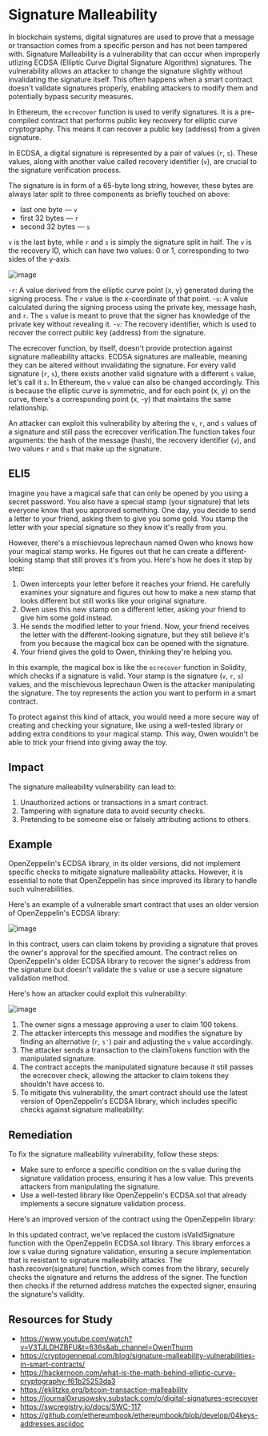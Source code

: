 # Signature Malleability
In blockchain systems, digital signatures are used to prove that a message or transaction comes from a specific person and has not been tampered with. Signature Malleability is a vulnerability that can occur when improperly utlizing ECDSA (Elliptic Curve Digital Signature Algorithm) signatures. The vulnerability allows an attacker to change the signature slightly without invalidating the signature itself. This often happens when a smart contract doesn't validate signatures properly, enabling attackers to modify them and potentially bypass security measures.

In Ethereum, the `ecrecover` function is used to verify signatures. It is a pre-compiled contract that performs public key recovery for elliptic curve cryptography. This means it can recover a public key (address) from a given signature. 

In ECDSA, a digital signature is represented by a pair of values (`r`, `s`). These values, along with another value called recovery identifier (`v`), are crucial to the signature verification process.

The signature is in form of a 65-byte long string, however, these bytes are always later split to three components as briefly touched on above:

- last one byte — `v`
- first 32 bytes — `r`
- second 32 bytes — `s`

`v` is the last byte, while `r` and `s` is simply the signature split in half. The `v` is the recovery ID, which can have two values: 0 or 1, corresponding to two sides of the y-axis.

![image](https://user-images.githubusercontent.com/35583758/229375008-254586ef-177c-4111-9aa6-60d42ff6a251.png)


-`r`: A value derived from the elliptic curve point (x, y) generated during the signing process. The `r` value is the x-coordinate of that point.
-`s`: A value calculated during the signing process using the private key, message hash, and `r`. The `s` value is meant to prove that the signer has knowledge of the private key without revealing it.
-`v`: The recovery identifier, which is used to recover the correct public key (address) from the signature. 

The ecrecover function, by itself, doesn't provide protection against signature malleability attacks. ECDSA signatures are malleable, meaning they can be altered without invalidating the signature. For every valid signature (`r`, `s`), there exists another valid signature with a different `s` value, let's call it `s`. In Ethereum, the `v` value can also be changed accordingly. This is because the elliptic curve is symmetric, and for each point (x, y) on the curve, there's a corresponding point (x, -y) that maintains the same relationship.

An attacker can exploit this vulnerability by altering the `v`, `r`, and `s` values of a signature and still pass the ecrecover verification.The function takes four arguments: the hash of the message (hash), the recovery identifier (`v`), and two values `r` and `s` that make up the signature.

## ELI5
Imagine you have a magical safe that can only be opened by you using a secret password. You also have a special stamp (your signature) that lets everyone know that you approved something. One day, you decide to send a letter to your friend, asking them to give you some gold. You stamp the letter with your special signature so they know it's really from you.

However, there's a mischievous leprechaun named Owen who knows how your magical stamp works. He figures out that he can create a different-looking stamp that still proves it's from you. Here's how he does it step by step:

1. Owen intercepts your letter before it reaches your friend. He carefully examines your signature and figures out how to make a new stamp that looks different but still works like your original signature.
2. Owen uses this new stamp on a different letter, asking your friend to give him some gold instead.
3. He sends the modified letter to your friend. Now, your friend receives the letter with the different-looking signature, but they still believe it's from you because the magical box can be opened with the signature.
4. Your friend gives the gold to Owen, thinking they're helping you.

In this example, the magical box is like the `ecrecover` function in Solidity, which checks if a signature is valid. Your stamp is the signature (`v`, `r`, `s`) values, and the mischievous leprechaun Owen is the attacker manipulating the signature. The toy represents the action you want to perform in a smart contract.

To protect against this kind of attack, you would need a more secure way of creating and checking your signature, like using a well-tested library or adding extra conditions to your magical stamp. This way, Owen wouldn't be able to trick your friend into giving away the toy.

## Impact
The signature malleability vulnerability can lead to:

1. Unauthorized actions or transactions in a smart contract.
2. Tampering with signature data to avoid security checks.
3. Pretending to be someone else or falsely attributing actions to others.

## Example
OpenZeppelin's ECDSA library, in its older versions, did not implement specific checks to mitigate signature malleability attacks. However, it is essential to note that OpenZeppelin has since improved its library to handle such vulnerabilities.

Here's an example of a vulnerable smart contract that uses an older version of OpenZeppelin's ECDSA library:

![image](https://user-images.githubusercontent.com/35583758/229375957-023d2b02-4bbf-402a-85e5-496fe3dbc243.png)

In this contract, users can claim tokens by providing a signature that proves the owner's approval for the specified amount. The contract relies on OpenZeppelin's older ECDSA library to recover the signer's address from the signature but doesn't validate the s value or use a secure signature validation method.

Here's how an attacker could exploit this vulnerability:

![image](https://user-images.githubusercontent.com/35583758/229376161-a00fd985-04fa-4125-8a16-00e42446c6a0.png)

1. The owner signs a message approving a user to claim 100 tokens.
2. The attacker intercepts this message and modifies the signature by finding an alternative (`r`, `s'`) pair and adjusting the `v` value accordingly.
3. The attacker sends a transaction to the claimTokens function with the manipulated signature.
4. The contract accepts the manipulated signature because it still passes the ecrecover check, allowing the attacker to claim tokens they shouldn't have access to.
5. To mitigate this vulnerability, the smart contract should use the latest version of OpenZeppelin's ECDSA library, which includes specific checks against signature malleability:

## Remediation
To fix the signature malleability vulnerability, follow these steps:

- Make sure to enforce a specific condition on the s value during the signature validation process, ensuring it has a low value. This prevents attackers from manipulating the signature.
- Use a well-tested library like OpenZeppelin's ECDSA.sol that already implements a secure signature validation process.

Here's an improved version of the contract using the OpenZeppelin library:

In this updated contract, we've replaced the custom isValidSignature function with the OpenZeppelin ECDSA.sol library. This library enforces a low s value during signature validation, ensuring a secure implementation that is resistant to signature malleability attacks. The hash.recover(signature) function, which comes from the library, securely checks the signature and returns the address of the signer. The function then checks if the returned address matches the expected signer, ensuring the signature's validity.

## Resources for Study
- https://www.youtube.com/watch?v=V3TJLDHZBFU&t=636s&ab_channel=OwenThurm
- https://cryptogennepal.com/blog/signature-malleability-vulnerabilities-in-smart-contracts/
- https://hackernoon.com/what-is-the-math-behind-elliptic-curve-cryptography-f61b25253da3
- https://eklitzke.org/bitcoin-transaction-malleability
- https://journal0xrusowsky.substack.com/p/digital-signatures-ecrecover
- https://swcregistry.io/docs/SWC-117
- https://github.com/ethereumbook/ethereumbook/blob/develop/04keys-addresses.asciidoc

